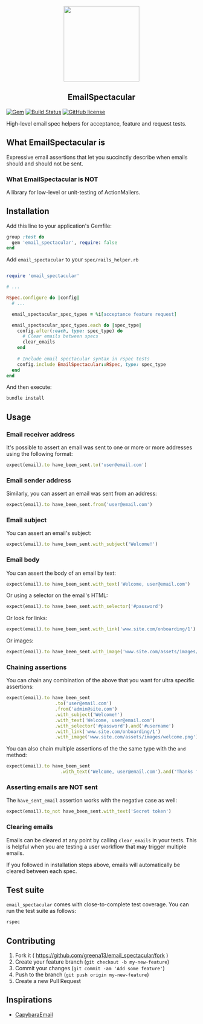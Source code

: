 <p align="center">
  <img src="https://svgshare.com/i/CSb.svg" width="200px"><br/>
  <h2 align="center">EmailSpectacular</h2>
</p>

[![Gem](https://img.shields.io/gem/dt/email_spectacular.svg)]()
[![Build Status](https://travis-ci.org/greena13/email_spectacular.svg)](https://travis-ci.org/greena13/email_spectacular)
[![GitHub license](https://img.shields.io/github/license/greena13/email_spectacular.svg)](https://github.com/greena13/email_spectacular/blob/master/LICENSE)

High-level email spec helpers for acceptance, feature and request tests.

## What EmailSpectacular is

Expressive email assertions that let you succinctly describe when emails should and should not be sent.

### What EmailSpectacular is NOT

A library for low-level or unit-testing of ActionMailers.

## Installation

Add this line to your application's Gemfile:

```ruby
group :test do
  gem 'email_spectacular', require: false
end
```

Add `email_spectacular` to your `spec/rails_helper.rb`

```ruby

require 'email_spectacular'

# ...

RSpec.configure do |config|
  # ...

  email_spectacular_spec_types = %i[acceptance feature request]

  email_spectacular_spec_types.each do |spec_type|
    config.after(:each, type: spec_type) do
      # Clear emails between specs
      clear_emails
    end
    
    # Include email spectacular syntax in rspec tests
    config.include EmailSpectacular::RSpec, type: spec_type
  end
end
```

And then execute:

```bash
bundle install
```

## Usage

### Email receiver address

It's possible to assert an email was sent to one or more or more addresses using the following format:

```ruby
expect(email).to have_been_sent.to('user@email.com')
```

### Email sender address

Similarly, you can assert an email was sent from an address:

```ruby
expect(email).to have_been_sent.from('user@email.com')
```

### Email subject

You can assert an email's subject:

```ruby
expect(email).to have_been_sent.with_subject('Welcome!')
```

### Email body

You can assert the body of an email by text:

```ruby
expect(email).to have_been_sent.with_text('Welcome, user@email.com')
```

Or using a selector on the email's HTML:

```ruby
expect(email).to have_been_sent.with_selector('#password')
```

Or look for links:

```ruby
expect(email).to have_been_sent.with_link('www.site.com/onboarding/1')
```

Or images:

```ruby
expect(email).to have_been_sent.with_image('www.site.com/assets/images/welcome.png')
```

### Chaining assertions

You can chain any combination of the above that you want for ultra specific assertions:


```ruby
expect(email).to have_been_sent
                  .to('user@email.com')
                  .from('admin@site.com')
                  .with_subject('Welcome!')
                  .with_text('Welcome, user@email.com')
                  .with_selector('#password').and('#username')
                  .with_link('www.site.com/onboarding/1')
                  .with_image('www.site.com/assets/images/welcome.png')

```

You can also chain multiple assertions of the the same type with the `and` method:

```ruby
expect(email).to have_been_sent
                    .with_text('Welcome, user@email.com').and('Thanks for signing up')
```

### Asserting emails are NOT sent

The `have_sent_email` assertion works with the negative case as well:

```ruby
expect(email).to_not have_been_sent.with_text('Secret token')
```

### Clearing emails

Emails can be cleared at any point by calling `clear_emails` in your tests. This is helpful when you are testing a user workflow that may trigger multiple emails.

If you followed in installation steps above, emails will automatically be cleared between each spec.

## Test suite

`email_spectacular` comes with close-to-complete test coverage. You can run the test suite as follows:

```bash
rspec
```

## Contributing

1. Fork it ( https://github.com/greena13/email_spectacular/fork )
2. Create your feature branch (`git checkout -b my-new-feature`)
3. Commit your changes (`git commit -am 'Add some feature'`)
4. Push to the branch (`git push origin my-new-feature`)
5. Create a new Pull Request

## Inspirations

* [CapybaraEmail](https://github.com/DockYard/capybara-email)
